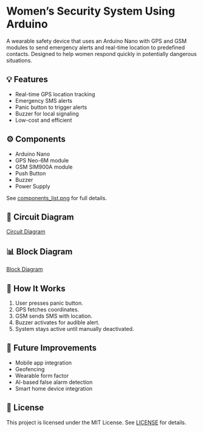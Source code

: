 # Women’s Security System Using Arduino

A wearable safety device that uses an Arduino Nano with GPS and GSM modules to send emergency alerts and real-time location to predefined contacts. Designed to help women respond quickly in potentially dangerous situations.

## 💡 Features

- Real-time GPS location tracking
- Emergency SMS alerts
- Panic button to trigger alerts
- Buzzer for local signaling
- Low-cost and efficient

## ⚙️ Components

- Arduino Nano
- GPS Neo-6M module
- GSM SIM900A module
- Push Button
- Buzzer
- Power Supply

See [components_list.png](./components_list.png) for full details.

## 🔧 Circuit Diagram

[Circuit Diagram](./diagrams/circuit_diagram.png)

## 📊 Block Diagram

[Block Diagram](./diagrams/block_diagram.png)

## 🚀 How It Works

1. User presses panic button.
2. GPS fetches coordinates.
3. GSM sends SMS with location.
4. Buzzer activates for audible alert.
5. System stays active until manually deactivated.

## 🧠 Future Improvements

- Mobile app integration
- Geofencing
- Wearable form factor
- AI-based false alarm detection
- Smart home device integration

## 📄 License

This project is licensed under the MIT License. See [LICENSE](./LICENSE) for details.


